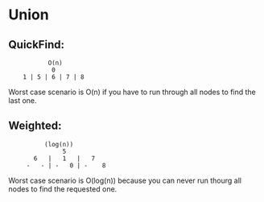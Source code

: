 # Union

## QuickFind:
               O(n)
                0
        1 | 5 | 6 | 7 | 8    

Worst case scenario is O(n) if you have to run through all nodes to find the last one.


## Weighted:
              (log(n))
                   5 
           6   |   1   |   7   
         -   - | -   0 | -    8

Worst case scenario is O(log(n)) because you can never run thourg all nodes to find the requested one.